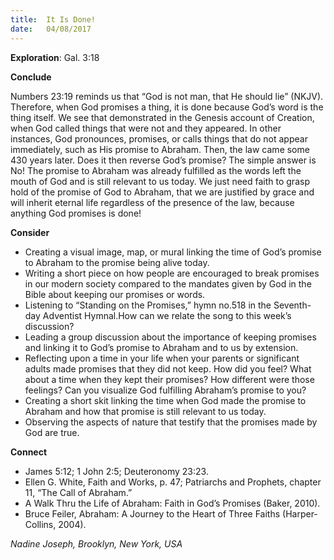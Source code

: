```yaml
---
title:  It Is Done!
date:   04/08/2017
---
```


**Exploration**: Gal. 3:18

**Conclude**

Numbers 23:19 reminds us that “God is not man, that He should lie” (NKJV). Therefore, when God promises a thing, it is done because God’s word is the thing itself. We see that demonstrated in the Genesis account of Creation, when God called things that were not and they appeared. In other instances, God pronounces, promises, or calls things that do not appear immediately, such as His promise to Abraham. Then, the law came some 430 years later. Does it then reverse God’s promise? The simple answer is No! The promise to Abraham was already fulfilled as the words left the mouth of God and is still relevant to us today. We just need faith to grasp hold of the promise of God to Abraham, that we are justified by grace and will inherit eternal life regardless of the presence of the law, because anything God promises is done!

**Consider**

- Creating a visual image, map, or mural linking the time of God’s promise to Abraham to the promise being alive today.
- Writing a short piece on how people are encouraged to break promises in our modern society compared to the mandates given by God in the Bible about keeping our promises or words.
- Listening to “Standing on the Promises,” hymn no.518 in the Seventh-day Adventist Hymnal.How can we relate the song to this week’s discussion?
- Leading a group discussion about the importance of keeping promises and linking it to God’s promise to Abraham and to us by extension.
- Reflecting upon a time in your life when your parents or significant adults made promises that they did not keep. How did you feel? What about a time when they kept their promises? How different were those feelings? Can you visualize God fulfilling Abraham’s promise to you?
- Creating a short skit linking the time when God made the promise to Abraham and how that promise is still relevant to us today.
- Observing the aspects of nature that testify that the promises made by God are true.

**Connect**

- James 5:12; 1 John 2:5; Deuteronomy 23:23.
- Ellen G. White, Faith and Works, p. 47; Patriarchs and Prophets, chapter 11, “The Call of Abraham.”
- A Walk Thru the Life of Abraham: Faith in God’s Promises (Baker, 2010).
- Bruce Feiler, Abraham: A Journey to the Heart of Three Faiths (Harper-Collins, 2004).

_Nadine Joseph, Brooklyn, New York, USA_